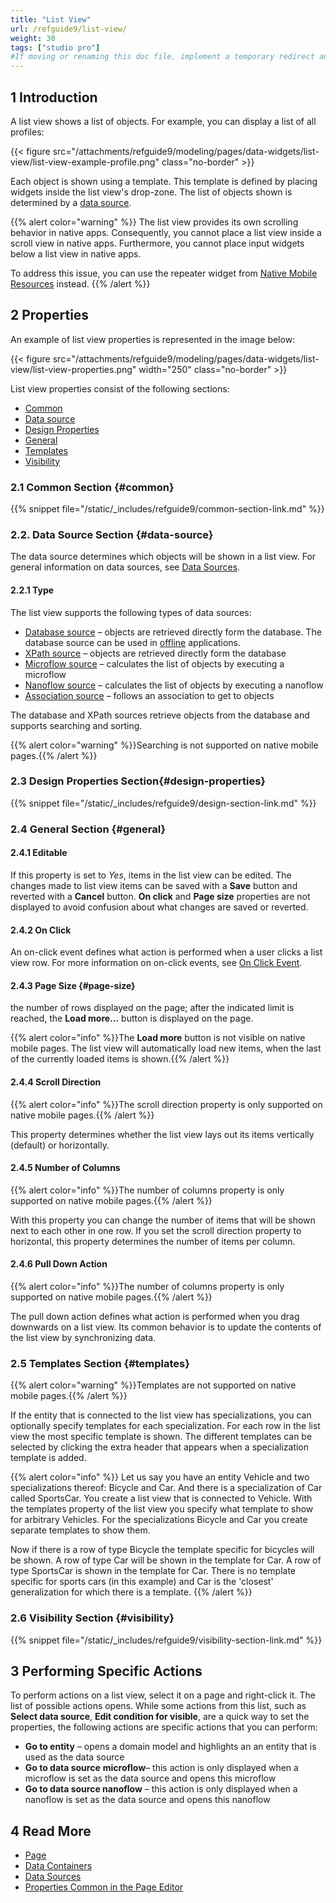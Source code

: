 ```yaml
---
title: "List View"
url: /refguide9/list-view/
weight: 30
tags: ["studio pro"]
#If moving or renaming this doc file, implement a temporary redirect and let the respective team know they should update the URL in the product. See Mapping to Products for more details.
---
```


## 1 Introduction

A list view shows a list of objects. For example, you can display a list of all profiles:

{{< figure src="/attachments/refguide9/modeling/pages/data-widgets/list-view/list-view-example-profile.png" class="no-border" >}} 

Each object is shown using a template. This template is defined by placing widgets inside the list view's drop-zone. The list of objects shown is determined by a [data source](#data-source).

{{% alert color="warning" %}}
The list view provides its own scrolling behavior in native apps. Consequently, you cannot place a list view inside a scroll view in native apps. Furthermore, you cannot place input widgets below a list view in native apps.

To address this issue, you can use the repeater widget from [Native Mobile Resources](/appstore/modules/native-mobile-resources/) instead.
{{% /alert %}}

## 2 Properties

An example of list view properties is represented in the image below:

{{< figure src="/attachments/refguide9/modeling/pages/data-widgets/list-view/list-view-properties.png"   width="250"  class="no-border" >}}

List view properties consist of the following sections:

* [Common](#common)
* [Data source](#data-source)
* [Design Properties](#design-properties)
* [General](#general)
* [Templates](#templates)
* [Visibility](#visibility)

### 2.1 Common Section {#common}

{{% snippet file="/static/_includes/refguide9/common-section-link.md" %}}

### 2.2. Data Source Section {#data-source}

The data source determines which objects will be shown in a list view. For general information on data sources, see [Data Sources](/refguide9/data-sources/).

#### 2.2.1 Type

The list view supports the following types of data sources: 

* [Database source](/refguide9/database-source/) – objects are retrieved directly form the database. The database source can be used in [offline](/refguide9/offline-first/) applications. 
* [XPath source](/refguide9/xpath-source/) – objects are retrieved directly form the database
* [Microflow source](/refguide9/microflow-source/) – calculates the list of objects by executing a microflow
* [Nanoflow source](/refguide9/nanoflow-source/) – calculates the list of objects by executing a nanoflow
* [Association source](/refguide9/association-source/) – follows an association to get to objects

The database and XPath sources retrieve objects from the database and supports searching and sorting. 

{{% alert color="warning" %}}Searching is not supported on native mobile pages.{{% /alert %}}

### 2.3 Design Properties Section{#design-properties}

{{% snippet file="/static/_includes/refguide9/design-section-link.md" %}} 

### 2.4 General Section {#general}

#### 2.4.1 Editable

If this property is set to *Yes*, items in the list view can be edited. The changes made to list view items can be saved with a **Save** button and reverted with a **Cancel** button. **On click** and **Page size** properties are not displayed to avoid confusion about what changes are saved or reverted.

#### 2.4.2 On Click 

An on-click event defines what action is performed when a user clicks a list view row. For more information on on-click events, see [On Click Event](/refguide9/on-click-event/). 

#### 2.4.3 Page Size {#page-size}

the number of rows displayed on the page; after the indicated limit is reached, the **Load more...** button is displayed on the page.

{{% alert color="info" %}}The **Load more** button is not visible on native mobile pages. The list view will automatically load new items, when the last of the currently loaded items is shown.{{% /alert %}}

#### 2.4.4 Scroll Direction

{{% alert color="info" %}}The scroll direction property is only supported on native mobile pages.{{% /alert %}}

This property determines whether the list view lays out its items vertically (default) or horizontally.

#### 2.4.5 Number of Columns

{{% alert color="info" %}}The number of columns property is only supported on native mobile pages.{{% /alert %}}

With this property you can change the number of items that will be shown next to each other in one row.
If you set the scroll direction property to horizontal, this property determines the number of items per column.

#### 2.4.6 Pull Down Action

{{% alert color="info" %}}The number of columns property is only supported on native mobile pages.{{% /alert %}}

The pull down action defines what action is performed when you drag downwards on a list view.
Its common behavior is to update the contents of the list view by synchronizing data.

### 2.5 Templates Section {#templates}

{{% alert color="warning" %}}Templates are not supported on native mobile pages.{{% /alert %}}

If the entity that is connected to the list view has specializations, you can optionally specify templates for each specialization. For each row in the list view the most specific template is shown. The different templates can be selected by clicking the extra header that appears when a specialization template is added.

{{% alert color="info" %}}
Let us say you have an entity Vehicle and two specializations thereof: Bicycle and Car. And there is a specialization of Car called SportsCar. You create a list view that is connected to Vehicle. With the templates property of the list view you specify what template to show for arbitrary Vehicles. For the specializations Bicycle and Car you create separate templates to show them.

Now if there is a row of type Bicycle the template specific for bicycles will be shown. A row of type Car will be shown in the template for Car. A row of type SportsCar is shown in the template for Car. There is no template specific for sports cars (in this example) and Car is the 'closest' generalization for which there is a template.
{{% /alert %}}

### 2.6 Visibility Section {#visibility}

{{% snippet file="/static/_includes/refguide9/visibility-section-link.md" %}}

## 3 Performing Specific Actions

To perform actions on a list view, select it on a page and right-click it. The list of possible actions opens. While some actions from this list, such as **Select data source**, **Edit condition for visible**, are a quick way to set the properties, the following actions are specific actions that you can perform:

* **Go to entity** – opens a domain model and highlights an an entity that is used as the data source
* **Go to data source** **microflow**– this action is only displayed when a microflow is set as the data source and opens this microflow 
* **Go to data source nanoflow** – this action is only displayed when a nanoflow is set as the data source and opens this nanoflow

## 4 Read More

* [Page](/refguide9/page/)
* [Data Containers](/refguide9/data-widgets/)
* [Data Sources](/refguide9/data-sources/)
* [Properties Common in the Page Editor](/refguide9/common-widget-properties/)
